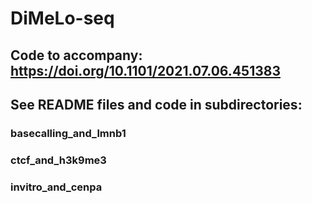# DiMeLo-seq 
## Code to accompany: https://doi.org/10.1101/2021.07.06.451383
## See README files and code in subdirectories:
### basecalling_and_lmnb1
### ctcf_and_h3k9me3
### invitro_and_cenpa
